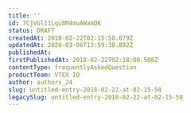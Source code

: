 ```yaml
---
title: ''
id: 7CjVGlI1Lqu8M4muAWamQK
status: DRAFT
createdAt: 2018-02-22T02:15:58.079Z
updatedAt: 2020-03-06T13:59:38.892Z
publishedAt: 
firstPublishedAt: 2018-02-22T02:18:00.508Z
contentType: frequentlyAskedQuestion
productTeam: VTEX IO
author: authors_24
slug: untitled-entry-2018-02-22-at-02-15-58
legacySlug: untitled-entry-2018-02-22-at-02-15-58
---
```



